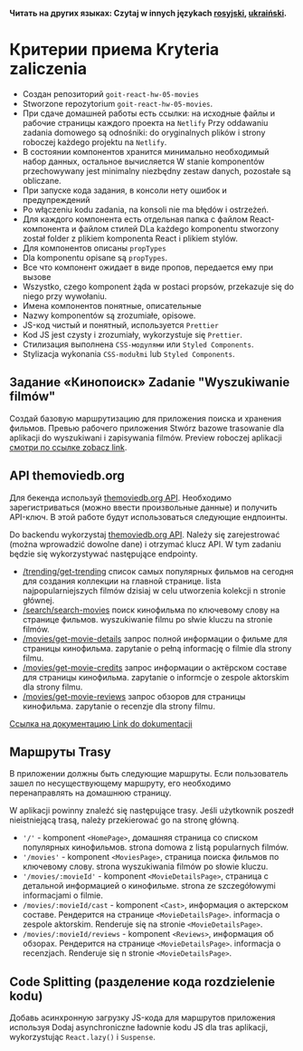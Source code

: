 **Читать на других языках: Czytaj w innych językach [rosyjski](README.md), [ukraiński](README.ua.md).**

# Критерии приема Kryteria zaliczenia

- Создан репозиторий `goit-react-hw-05-movies`
- Stworzone repozytorium `goit-react-hw-05-movies`.
- При сдаче домашней работы есть ссылки: на исходные файлы и рабочие страницы
  каждого проекта на `Netlify`
  Przy oddawaniu zadania domowego są odnośniki: do oryginalnych plików i strony roboczej każdego projektu na `Netlify`.
- В состоянии компонентов хранится минимально необходимый набор данных,
  остальное вычисляется
  W stanie komponentów przechowywany jest minimalny niezbędny zestaw danych, pozostałe są obliczane.
- При запуске кода задания, в консоли нету ошибок и предупреждений
- Po włączeniu kodu zadania, na konsoli nie ma błędów i ostrzeżeń.
- Для каждого компонента есть отдельная папка с файлом React-компонента и файлом
  стилей
  DLa każdego komponentu stworzony został folder z plikiem komponenta React i plikiem stylów.
- Для компонентов описаны `propTypes`
- Dla komponentu opisane są `propTypes`.
- Все что компонент ожидает в виде пропов, передается ему при вызове
- Wszystko, czego komponent żąda w postaci propsów, przekazuje się do niego przy wywołaniu.
- Имена компонентов понятные, описательные
- Nazwy komponentów są zrozumiałe, opisowe.
- JS-код чистый и понятный, используется `Prettier`
- Kod JS jest czysty i zrozumiały, wykorzystuje się `Prettier`.
- Стилизация выполнена `CSS-модулями` или `Styled Components`.
- Stylizacja wykonania `CSS-modułmi` lub `Styled Components`.

## Задание «Кинопоиск» Zadanie "Wyszukiwanie filmów"

Создай базовую маршрутизацию для приложения поиска и хранения фильмов. Превью
рабочего приложения
Stwórz bazowe trasowanie dla aplikacji do wyszukiwani i zapisywania filmów. Preview roboczej aplikacji
[смотри по ссылке zobacz link](https://drive.google.com/file/d/1vR0hi3n1236Q5Bg4-se-8JVKD9UKSfId/view?usp=sharing).

## API themoviedb.org

Для бекенда используй [themoviedb.org API](https://www.themoviedb.org/).
Необходимо зарегистриваться (можно ввести произвольные данные) и получить
API-ключ. В этой работе будут использоваться следующие ендпоинты.

Do backendu wykorzystaj [themoviedb.org API](https://www.themoviedb.org/). Należy się zarejestrować (można wprowadzić dowolne dane) i otrzymać klucz API. W tym zadaniu będzie się wykorzystywać następujące endpointy.

- [/trending/get-trending](https://developers.themoviedb.org/3/trending/get-trending)
  список самых популярных фильмов на сегодня для создания коллекции на главной
  странице.
  lista najpopularniejszych filmów dzisiaj w celu utworzenia kolekcji n stronie głównej.
- [/search/search-movies](https://developers.themoviedb.org/3/search/search-movies)
  поиск кинофильма по ключевому слову на странице фильмов.
  wyszukiwanie filmu po słwie kluczu na stronie filmów.
- [/movies/get-movie-details](https://developers.themoviedb.org/3/movies/get-movie-details)
  запрос полной информации о фильме для страницы кинофильма.
  zapytanie o pełną informację o filmie dla strony filmu.
- [/movies/get-movie-credits](https://developers.themoviedb.org/3/movies/get-movie-credits)
  запрос информации о актёрском составе для страницы кинофильма.
  zapytanie o informcje o zespole aktorskim dla strony filmu.
- [/movies/get-movie-reviews](https://developers.themoviedb.org/3/movies/get-movie-reviews)
  запрос обзоров для страницы кинофильма.
  zapytanie o recenzje dla strony filmu.

[Ссылка на документацию Link do dokumentacji](https://developers.themoviedb.org/3/getting-started/introduction)

## Маршруты Trasy

В приложении должны быть следующие маршруты. Если пользователь зашел по
несуществующему маршруту, его необходимо перенаправлять на домашнюю страницу.

W aplikacji powinny znaleźć się następujące trasy. Jeśli użytkownik poszedł nieistniejącą trasą, należy przekierować go na stronę główną.

- `'/'` - komponent `<HomePage>`, домашняя страница со списком популярных
  кинофильмов.
  strona domowa z listą popularnych filmów.
- `'/movies'` - komponent `<MoviesPage>`, страница поиска фильмов по ключевому
  слову.
  strona wyszukiwania filmów po słowie kluczu.
- `'/movies/:movieId'` - komponent `<MovieDetailsPage>`, страница с детальной
  информацией о кинофильме.
  strona ze szczegółowymi informacjami o filmie.
- `/movies/:movieId/cast` - komponent `<Cast>`, информация о актерском составе.
  Рендерится на странице `<MovieDetailsPage>`.
  informacja o zespole aktorskim. Renderuje się na stronie `<MovieDetailsPage>`.
- `/movies/:movieId/reviews` - komponent `<Reviews>`, информация об обзорах.
  Рендерится на странице `<MovieDetailsPage>`.
  informacja o recenzjach. Renderuje się n stronie `<MovieDetailsPage>`.

## Code Splitting (разделение кода rozdzielenie kodu)

Добавь асинхронную загрузку JS-кода для маршрутов приложения используя
Dodaj asynchroniczne ładownie kodu JS dla tras aplikacji, wykorzystując
`React.lazy()` i `Suspense`.
